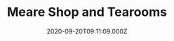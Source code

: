 ---
date: 2020-09-20T09:11:09.000Z
title: Meare Shop and Tearooms
latitude: 52.17879265737611
longitude: 1.6134993910137936
url: http://meareshop.co.uk/tearoom.html
category: checkin
---